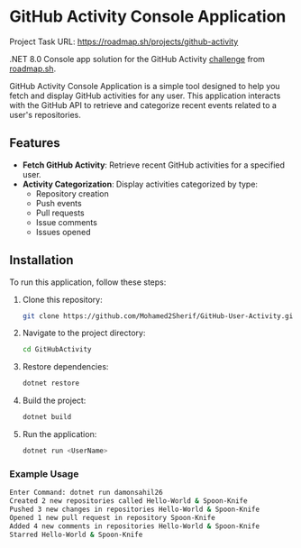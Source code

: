 # GitHub Activity Console Application

Project Task URL: https://roadmap.sh/projects/github-activity

.NET 8.0 Console app solution for the GitHub Activity [challenge](https://roadmap.sh/projects/github-user-activity) from [roadmap.sh](https://roadmap.sh/).

GitHub Activity Console Application is a simple tool designed to help you fetch and display GitHub activities for any user. This application interacts with the GitHub API to retrieve and categorize recent events related to a user's repositories.

## Features

- **Fetch GitHub Activity**: Retrieve recent GitHub activities for a specified user.
- **Activity Categorization**: Display activities categorized by type:
    - Repository creation
    - Push events
    - Pull requests
    - Issue comments
    - Issues opened
## Installation

To run this application, follow these steps:

1. Clone this repository:
    ```bash
    git clone https://github.com/Mohamed2Sherif/GitHub-User-Activity.git
    ```

2. Navigate to the project directory:
    ```bash
    cd GitHubActivity
    ```

3. Restore dependencies:
    ```bash
    dotnet restore
    ```

4. Build the project:
    ```bash
    dotnet build
    ```

5. Run the application:
    ```bash
    dotnet run <UserName>
    ```

### Example Usage

```bash
Enter Command: dotnet run damonsahil26
Created 2 new repositories called Hello-World & Spoon-Knife
Pushed 3 new changes in repositories Hello-World & Spoon-Knife
Opened 1 new pull request in repository Spoon-Knife
Added 4 new comments in repositories Hello-World & Spoon-Knife
Starred Hello-World & Spoon-Knife
